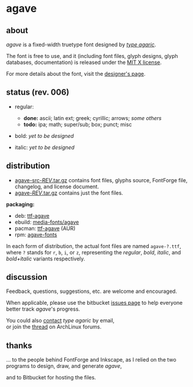 # agave

[1]: https://bitbucket.org/agaric/agave/downloads/agave-src-006.tar.gz "get agave with source"
[2]: https://bitbucket.org/agaric/agave/downloads/agave-006.tar.gz "get agave"
[3]: http://an.erki.net/pub/repo/ttf-agave_6-1_all.deb "get agave (deb)"
[4]: http://an.erki.net/pub/repo/agave-6.ebuild "get agave (ebuild)"
[5]: https://aur.archlinux.org/packages/ttf-agave/ "agave @ AUR"
[6]: http://an.erki.net/pub/repo/agave-fonts-6-1.noarch.rpm "get agave (rpm)"

## about
*agave* is a fixed-width truetype font designed by *[type agaric](http://an.erki.net/~b/typo/)*.

The font is free to use, and it (including font files, glyph designs, glyph databases, documentation) is released under the [MIT X license](http://an.erki.net/~b/typo/agave_license).

For more details about the font, visit the [designer's page](http://an.erki.net/~b/typo/agave).

## status (rev. 006)
* regular:
    * **done:** ascii; latin ext; greek; cyrillic; arrows; *some others*
    * **todo:** ipa; math; super/sub; box; punct; misc

* bold:
*yet to be designed*

* italic:
*yet to be designed*

## distribution
* [agave-src-*REV*.tar.gz][1] contains font files, glyphs source, FontForge file, changelog, and license document.
* [agave-*REV*.tar.gz][2] contains just the font files.

**packaging:**

* deb: [ttf-agave][3]
* ebuild: [media-fonts/agave][4]
* pacman: [ttf-agave][5] (AUR)
* rpm: [agave-fonts][6]

In each form of distribution, the actual font files are named `agave-?.ttf`,  
where `?` stands for `r`, `b`, `i`, or `z`, representing the *regular*, *bold*, *italic*, and *bold+italic* variants respectively.

## discussion
Feedback, questions, suggestions, etc. are welcome and encouraged.

When applicable, please use the bitbucket [issues page](https://bitbucket.org/agaric/agave/issues) to help everyone better track *agave*'s progress.

You could also [contact](http://an.erki.net/~b/info) *type agaric* by email,  
or join the [thread](https://bbs.archlinux.org/viewtopic.php?id=160106) on ArchLinux forums.

## thanks
... to the people behind FontForge and Inkscape, as I relied on the two programs to design, draw, and generate *agave*,

and to Bitbucket for hosting the files.
